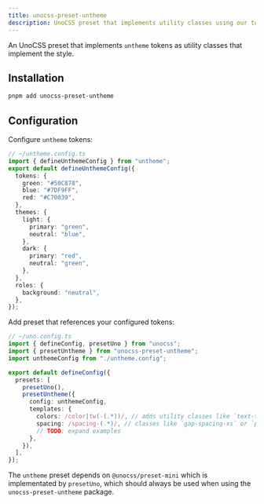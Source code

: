 ```yaml
---
title: unocss-preset-untheme
description: UnoCSS preset that implements utility classes using our tokens
---
```


An UnoCSS preset that implements `untheme` tokens as utility classes that implement the style.

## Installation

```sh
pnpm add unocss-preset-untheme
```

## Configuration

Configure `untheme` tokens:

```ts
// ~/untheme.config.ts
import { defineUnthemeConfig } from "untheme";
export default defineUnthemeConfig({
  tokens: {
    green: "#50C878",
    blue: "#7DF9FF",
    red: "#C70039",
  },
  themes: {
    light: {
      primary: "green",
      neutral: "blue",
    },
    dark: {
      primary: "red",
      neutral: "green",
    },
  },
  roles: {
    background: "neutral",
  },
});
```

Add preset that references your configured tokens:

```ts
// ~/uno.config.ts
import { defineConfig, presetUno } from "unocss";
import { presetUntheme } from "unocss-preset-untheme";
import unthemeConfig from "./untheme.config";

export default defineConfig({
  presets: [
    presetUno(),
    presetUntheme({
      config: unthemeConfig,
      templates: {
        colors: /color|tw(-(.*))/, // adds utility classes like `text-tw-emerald-500` or `bg-color-primary` depending on specified tokens
        spacing: /spacing-(.*)/, // classes like `gap-spacing-xs` or `padding-l-xl`
        // TODO: expand examples
      },
    }),
  ],
});
```

The `untheme` preset depends on `@unocss/preset-mini` which is implementated by `presetUno`, which should always be used when using the `unocss-preset-untheme` package.
